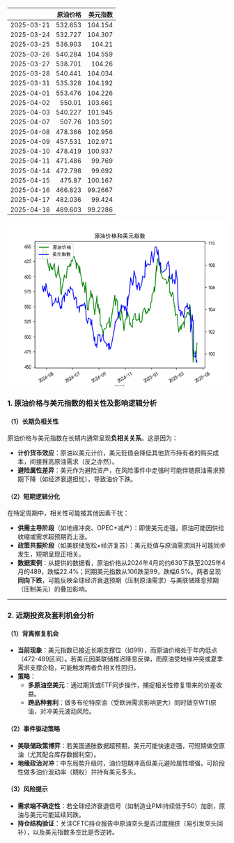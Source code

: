 |            |   原油价格 |   美元指数 |
|:-----------|-----------:|-----------:|
| 2025-03-21 |    532.653 |   104.154  |
| 2025-03-24 |    532.727 |   104.307  |
| 2025-03-25 |    536.903 |   104.21   |
| 2025-03-26 |    540.284 |   104.559  |
| 2025-03-27 |    538.701 |   104.26   |
| 2025-03-28 |    540.441 |   104.034  |
| 2025-03-31 |    535.328 |   104.192  |
| 2025-04-01 |    553.476 |   104.226  |
| 2025-04-02 |    550.01  |   103.661  |
| 2025-04-03 |    540.227 |   101.945  |
| 2025-04-07 |    507.76  |   103.501  |
| 2025-04-08 |    478.366 |   102.956  |
| 2025-04-09 |    457.531 |   102.971  |
| 2025-04-10 |    478.419 |   100.937  |
| 2025-04-11 |    471.486 |    99.769  |
| 2025-04-14 |    472.798 |    99.692  |
| 2025-04-15 |    475.87  |   100.167  |
| 2025-04-16 |    466.823 |    99.2667 |
| 2025-04-17 |    482.036 |    99.424  |
| 2025-04-18 |    489.603 |    99.2286 |

![图](2025-04-21_plot.png)



### 1. 原油价格与美元指数的相关性及影响逻辑分析

#### （1）长期负相关性
原油价格与美元指数在长期内通常呈现**负相关关系**。这是因为：
- **计价货币效应**：原油以美元计价，美元贬值会降低其他货币持有者的购买成本，间接推高原油需求（反之亦然）。
- **避险属性差异**：美元作为避险资产，在风险事件中走强时可能伴随原油需求预期下降（如经济衰退担忧），导致油价下跌。

#### （2）短期逻辑分化
在特定周期中，相关性可能被其他因素干扰：
- **供需主导阶段**（如地缘冲突、OPEC+减产）：即使美元走强，原油可能因供给收缩或需求超预期而上涨。
- **政策共振阶段**（如美联储宽松+经济复苏）：美元贬值与原油需求回升可能同步发生，短期呈现正相关。
- **数据案例**：从提供的数据看，原油价格从2024年4月的约630下跌至2025年4月的489，跌幅22.4%；同期美元指数从106跌至99，跌幅6.5%。两者呈现**同向下跌**，可能反映全球经济衰退预期（压制原油需求）与美联储降息预期（压制美元）的叠加影响。

---

### 2. 近期投资及套利机会分析

#### （1）背离修复机会
- **当前现象**：美元指数已接近长期支撑位（如99），而原油价格处于年内低点（472-489区间）。若美元因美联储推迟降息反弹，而原油受地缘冲突或夏季需求支撑企稳，可能触发两者负相关性回归。
- **策略**：
  - **多原油空美元**：通过期货或ETF同步操作，捕捉相关性修复带来的价差收益。
  - **跨品种套利**：做多布伦特原油（受欧洲需求影响更大）同时做空WTI原油，对冲美元波动风险。

#### （2）事件驱动策略
- **美联储政策博弈**：若美国通胀数据超预期，美元可能快速走强，可短期做空原油（尤其配合库存数据利空）。
- **地缘政治对冲**：中东局势升级时，油价短期冲高但美元避险属性增强，可阶段性做多油价波动率（期权）并持有美元多头。

#### （3）风险提示
- **需求端不确定性**：若全球经济衰退信号（如制造业PMI持续低于50）加剧，原油与美元可能延续同跌。
- **持仓结构验证**：关注CFTC持仓报告中原油空头是否过度拥挤（易引发空头回补），以及美元指数多空比是否逆转。